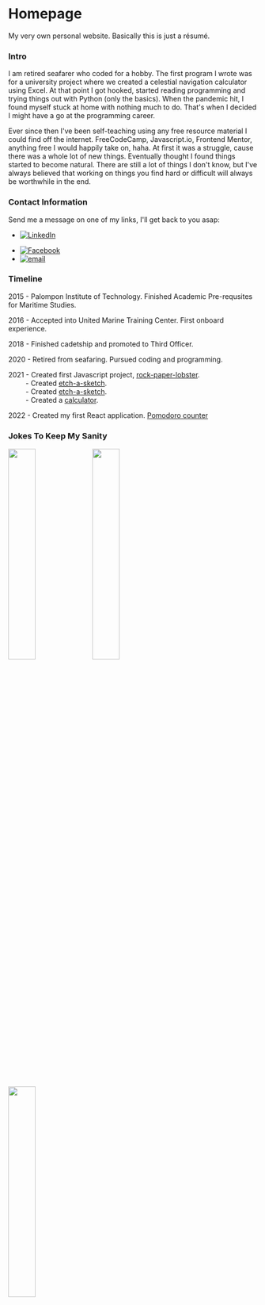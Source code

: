 # Homepage
My very own personal website. Basically this is just a résumé.

### Intro

I am retired seafarer who coded for a hobby. The first program I wrote was for a university project where we created a celestial navigation calculator using Excel. At that point I got hooked, started reading programming and trying things out with Python (only the basics). When the pandemic hit, I found myself stuck at home with nothing much to do. That's when I decided I might have a go at the programming career.

Ever since then I've been self-teaching using any free resource material I could find off the internet. FreeCodeCamp, Javascript.io, Frontend Mentor, anything free I would happily take on, haha. At first it was a struggle, cause there was a whole lot of new things. Eventually thought I found things started to become natural. There are still a lot of things I don't know, but I've always believed that working on things you find hard or difficult will always be worthwhile in the end.

### Contact Information

Send me a message on one of my links, I'll get back to you asap:

 - <a href="https://www.linkedin.com/in/josuer-bague/">
    <img src="https://img.shields.io/badge/LinkedIn-0077B5?style=for-the-badge&logo=linkedin&logoColor=white" alt="LinkedIn"/>
  </a>

- <a href="https://www.facebook.com/bagzJos/">
    <img src="https://img.shields.io/badge/Facebook-1877F2?style=for-the-badge&logo=facebook&logoColor=white" alt="Facebook"/>
  </a>
 
- <a href="mailto:josuer.online.work@gmail.com">
  <img src="https://img.shields.io/badge/Gmail-D14836?style=for-the-badge&logo=gmail&logoColor=white" alt="email"/>
</a>

### Timeline

2015 - Palompon Institute of Technology. Finished Academic Pre-requsites for Maritime Studies.

2016 - Accepted into United Marine Training Center. First onboard experience.

2018 - Finished cadetship and promoted to Third Officer.

2020 - Retired from seafaring. Pursued coding and programming.

2021 - Created first Javascript project, <a href="https://joshdagat.github.io/rock-paper-lobster/">rock-paper-lobster</a>.<br>
     &emsp;&emsp;&ensp;- Created <a href="https://joshdagat.github.io/Etch-A-Sketch/">etch-a-sketch</a>.<br>
     &emsp;&emsp;&ensp;- Created <a href="https://joshdagat.github.io/Etch-A-Sketch/">etch-a-sketch</a>.<br>
     &emsp;&emsp;&ensp;- Created a <a href="https://joshdagat.github.io/Calculator/">calculator</a>.<br>

2022 - Created my first React application. <a href="https://joshdagat.github.io/Pomodoro/">Pomodoro counter</a>

### Jokes To Keep My Sanity
<img src="https://i.pinimg.com/564x/4f/54/29/4f5429df5ea6361fa8d3f08dfcdccdf9--programmer-humor-computer-engineering.jpg" width=33% display/>
<img src="https://i.pinimg.com/736x/8f/35/28/8f35281e742e71be09697e7e6789b819.jpg" width=33%/>
<img src="https://miro.medium.com/max/1096/1*eYw0R0hVszGqyWwUY7k1bg.png" width=33%/>









